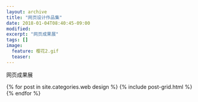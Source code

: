 ```yaml
---
layout: archive
title: "网页设计作品集"
date: 2018-01-04T08:40:45-09:00
modified:
excerpt: "网页成果展"
tags: []
image: 
  feature: 樱花2.gif
  teaser:
---
```


网页成果展

<div class="tiles">
{% for post in site.categories.web design %}
  {% include post-grid.html %}
{% endfor %}
</div><!-- /.tiles 把所有categories 有 web design 的列出來-->
